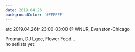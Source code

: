 ```yaml
---
date: 2019.04.26
backgroundColor: '#FFFFFF'
---
```


etc 2019.04.26fr 23:00-03:00 @ WNUR, Evanston-Chicago  

Protman, DJ Lgcc, Flower Food...  
no setlists yet